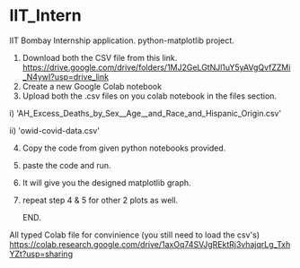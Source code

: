 # IIT_Intern
IIT Bombay Internship application.  python-matplotlib project.

1) Download both the CSV file from this link. https://drive.google.com/drive/folders/1MJ2GeLGtNJl1uY5yAVgQvfZZMi_N4ywI?usp=drive_link
2) Create a new Google Colab notebook
3) Upload both the .csv files on you colab notebook in the files section.

i)  'AH_Excess_Deaths_by_Sex__Age__and_Race_and_Hispanic_Origin.csv'

ii) 'owid-covid-data.csv'

4) Copy the code from given python notebooks provided.
5) paste the code and run.
6) It will give you the designed matplotlib graph.
7) repeat step 4 & 5 for other 2 plots as well.

   END.

All typed Colab file for convinience (you still need to load the csv's)
https://colab.research.google.com/drive/1axOq74SVJgREktRj3vhajqrLg_TxhYZt?usp=sharing
